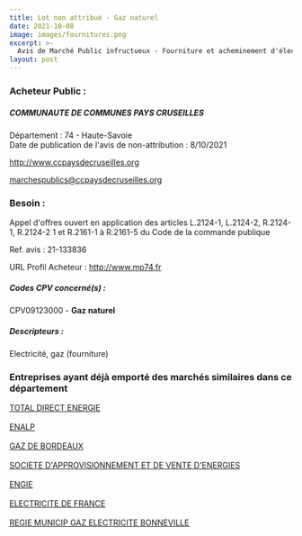 ```yaml
---
title: Lot non attribué - Gaz naturel
date: 2021-10-08
image: images/fournitures.png
excerpt: >-
  Avis de Marché Public infructueux - Fourniture et acheminement d'électricité et de gaz naturel et services associés
layout: post
---
```


### Acheteur Public :
##### COMMUNAUTE DE COMMUNES PAYS CRUSEILLES
Département : 74 - Haute-Savoie<br/>
Date de publication de l'avis de non-attribution : 8/10/2021


http://www.ccpaysdecruseilles.org

marchespublics@ccpaysdecruseilles.org


### Besoin :

Appel d'offres ouvert en application des articles L.2124-1, L.2124-2, R.2124-1, R.2124-2 1 et R.2161-1 à R.2161-5 du Code de la commande publique

Ref. avis : 21-133836

URL Profil Acheteur : http://www.mp74.fr

##### Codes CPV concerné(s) :
CPV09123000 - **Gaz naturel** <br/>

##### Descripteurs :
Electricité, gaz (fourniture) <br/>

### Entreprises ayant déjà emporté des marchés similaires dans ce département
<a href="/entreprise-561/siren-442395448">TOTAL DIRECT ENERGIE</a><br/><br/>
<a href="/entreprise-566/siren-493175350">ENALP</a><br/><br/>
<a href="/entreprise-568/siren-502941479">GAZ DE BORDEAUX</a><br/><br/>
<a href="/entreprise-571/siren-530609668">SOCIETE D'APPROVISIONNEMENT ET DE VENTE D'ENERGIES</a><br/><br/>
<a href="/entreprise-572/siren-542107651">ENGIE</a><br/><br/>
<a href="/entreprise-572/siren-552081317">ELECTRICITE DE FRANCE</a><br/><br/>
<a href="/entreprise-574/siren-776545782">REGIE MUNICIP GAZ ELECTRICITE BONNEVILLE</a><br/><br/>
